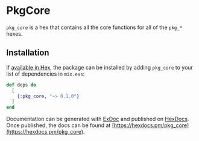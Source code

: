 # PkgCore

`pkg_core` is a hex that contains all the core functions for all of the `pkg_*` hexes.

## Installation

If [available in Hex](https://hex.pm/docs/publish), the package can be installed
by adding `pkg_core` to your list of dependencies in `mix.exs`:

```elixir
def deps do
  [
    {:pkg_core, "~> 0.1.0"}
  ]
end
```

Documentation can be generated with [ExDoc](https://github.com/elixir-lang/ex_doc)
and published on [HexDocs](https://hexdocs.pm). Once published, the docs can
be found at [https://hexdocs.pm/pkg_core](https://hexdocs.pm/pkg_core).
